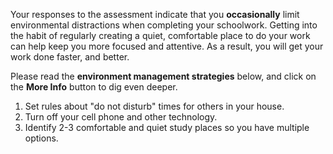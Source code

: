 
Your responses to the assessment indicate that you **occasionally** limit environmental distractions when completing your schoolwork. Getting into the habit of regularly creating a quiet, comfortable place to do your work can help keep you more focused and attentive. As a result, you will get your work done faster, and better. 

Please read the **environment management strategies** below, and click on the **More Info** button to dig even deeper.

1.	Set rules about "do not disturb" times for others in your house.
2.	Turn off your cell phone and other technology.
3.	Identify 2-3 comfortable and quiet study places so you have multiple options.
